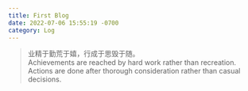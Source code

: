 ```yaml
---
title: First Blog
date: 2022-07-06 15:55:19 -0700
category: Log
---
```


> 业精于勤荒于嬉，行成于思毁于随。  
> Achievements are reached by hard work rather than recreation. Actions are done after thorough consideration rather than casual decisions.
